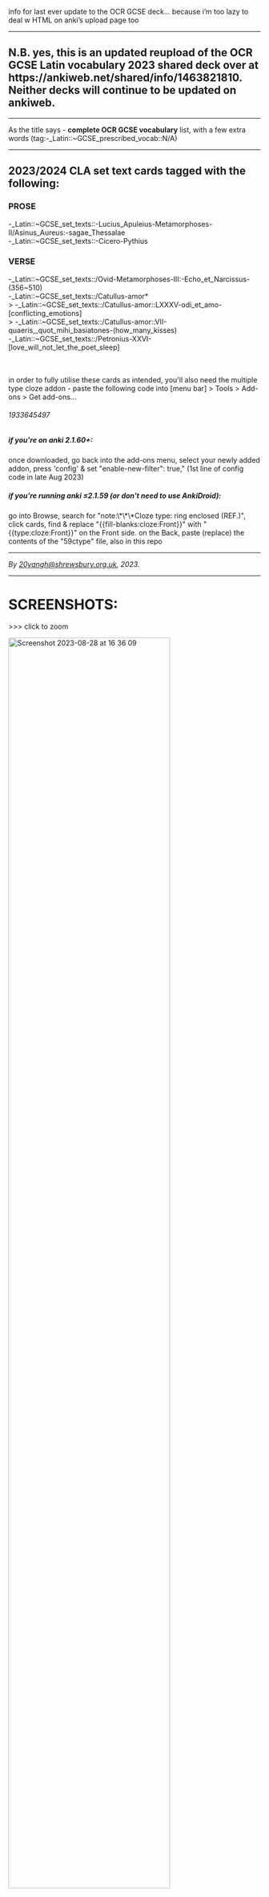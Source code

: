 info for last ever update to the OCR GCSE deck... because i’m too lazy to deal w HTML on anki’s upload page too
<hr>

<h2>
  N.B. yes, this is an updated reupload of the <i></i>OCR GCSE Latin vocabulary 2023</i> shared deck over at https://ankiweb.net/shared/info/1463821810. Neither decks will continue to be updated on ankiweb.
</h2>
<hr>

As the title says - <b>complete OCR GCSE vocabulary</b> list, with a few extra words (tag:-_Latin::~GCSE_prescribed_vocab::N/A)

<hr>
<h2>2023/2024 CLA set text cards tagged with the following:</h2>
    <h3>PROSE</h3>
        -_Latin::~GCSE_set_texts::-Lucius_Apuleius-Metamorphoses-II/Asinus_Aureus:-sagae_Thessalae <br>
        -_Latin::~GCSE_set_texts::-Cicero-Pythius
    <h3>VERSE</h3>
        -_Latin::~GCSE_set_texts::/Ovid-Metamorphoses-III:-Echo_et_Narcissus-(356~510) <br>
        -_Latin::~GCSE_set_texts::/Catullus-amor* <br>
               > -_Latin::~GCSE_set_texts::/Catullus-amor::LXXXV-odi_et_amo-[conflicting_emotions] <br>
               > -_Latin::~GCSE_set_texts::/Catullus-amor::VII-quaeris,_quot_mihi_basiatones-(how_many_kisses) <br>
        -_Latin::~GCSE_set_texts::/Petronius-XXVI-[love_will_not_let_the_poet_sleep] <br>


<br><br>
in order to fully utilise these cards as intended, you'll also need the multiple type cloze addon - paste the following code into [menu bar] > Tools > Add-ons > Get add-ons... <br>
<h6>1933645497</h5>

<h5>if you're on anki 2.1.60+:</h5>
    once downloaded, go back into the add-ons menu, select your newly added addon, press 'config' & set     "enable-new-filter": true," (1st line of config code in late Aug 2023) <br>
    
<h5>if you're running anki ≤2.1.59 (or don't need to use AnkiDroid):</h5>
    go into Browse, search for "note:\*\*\*Cloze type: ring enclosed (REF.)", click cards, find & replace "{{fill-blanks:cloze:Front}}" with "{{type:cloze:Front}}" on the Front side. on the Back, paste (replace) the contents of the "59ctype" file, also in this repo<br>

<hr>
<i> By <a href="mailto:20yangh@shrewsbury.org.uk">20yangh@shrewsbury.org.uk</a>, 2023.</i>

<hr>
<h1>SCREENSHOTS:</h1>
<p> >>> click to zoom</p>

<img width="80%" alt="Screenshot 2023-08-28 at 16 36 09" src="https://github.com/dative9/anki-latin2/assets/88746918/dafcd133-67b9-4c2b-9b05-05d25f9eca68">
<hr>
<img width="80%" alt="Screenshot 2023-08-28 at 16 36 29" src="https://github.com/dative9/anki-latin2/assets/88746918/a0958c55-a5f2-4632-9be2-a5d78a35c730">
<hr>


<img width="45%" alt="Screenshot 2023-08-28 at 16 36 54" src="https://github.com/dative9/anki-latin2/assets/88746918/0ab5a1cc-6b9e-47b2-a975-cbcfd2902214">
<img width="45%" alt="Screenshot 2023-08-28 at 16 36 58" src="https://github.com/dative9/anki-latin2/assets/88746918/4e9e5e04-1d10-4c26-835a-1264c9c52531">
<img width="45%" alt="Screenshot 2023-08-28 at 17 47 01" src="https://github.com/dative9/anki-latin2/assets/88746918/8a5b6cc0-8471-4f45-8b8c-11e536889b0e">
<img width="45%" alt="Screenshot 2023-08-28 at 17 47 05" src="https://github.com/dative9/anki-latin2/assets/88746918/14f890ba-23e5-461e-93ae-0a2a7826500b">

<hr>



<img width="80%" alt="Screenshot 2023-08-28 at 16 40 04" src="https://github.com/dative9/anki-latin2/assets/88746918/70b34f25-22ee-4dd8-8b57-a4c149ff990d">
<hr>
<img width="80%" alt="Screenshot 2023-08-28 at 16 40 13" src="https://github.com/dative9/anki-latin2/assets/88746918/9d1a690e-0b76-43e8-aed3-45fc545c12c5">


<hr>


<h4> > 99% of vocab items are formatted as the following:</h4>
1 HEADWORD - 2/3/4 other principle parts/nom. sg. inflections <br>
(part of speech, declension/conjugation & gender, additional notes) <br>
------------------------------------------------------------------------------- <br>
English definition <br>
(silly little memory aid phrases I used with a cool animation)
<br><br>



<img width="45%" alt="Screenshot 2023-08-28 at 16 38 39" src="https://github.com/dative9/anki-latin2/assets/88746918/3b20d614-a865-4801-bb52-94403326f93b">
<img width="45%" alt="Screenshot 2023-08-28 at 16 38 55" src="https://github.com/dative9/anki-latin2/assets/88746918/fb17f102-2a8c-4559-8152-10b99ea444f3">
<hr>

<img width="45%" alt="Screenshot 2023-08-28 at 17 13 26" src="https://github.com/dative9/anki-latin2/assets/88746918/ea87c8ff-f66a-4eff-94b8-da579d2e332e">
<img width="45%" alt="Screenshot 2023-08-28 at 17 13 31" src="https://github.com/dative9/anki-latin2/assets/88746918/3e144229-194b-4aa2-ae41-8ce4cbd09d1e">


<hr>
<img width="30%" alt="Screenshot 2023-08-28 at 17 13 54" src="https://github.com/dative9/anki-latin2/assets/88746918/8feec4f2-614b-4f72-833c-fc615b8ed97a">
<img width="30%" alt="Screenshot 2023-08-28 at 17 14 10" src="https://github.com/dative9/anki-latin2/assets/88746918/fcb1714e-b7d9-402f-97f7-46fc84830aa1">
<img width="30%" alt="Screenshot 2023-08-28 at 17 14 33" src="https://github.com/dative9/anki-latin2/assets/88746918/f2d6ab52-21bd-46fe-a0c7-5930cf1ad413">









<hr>
<i>- per </i><b>maior</b><i> aspera ad astra -</i>

